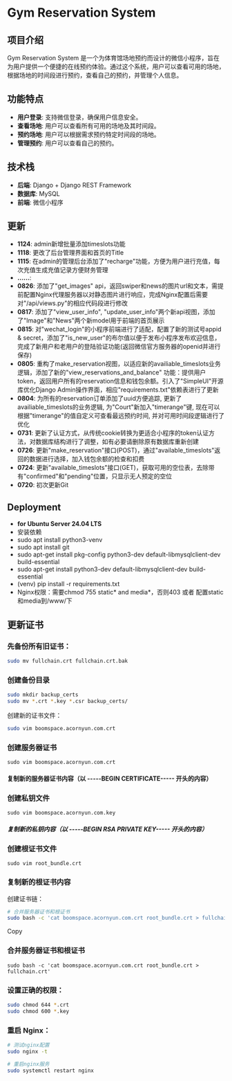 # Gym Reservation System

## 项目介绍
Gym Reservation System 是一个为体育馆场地预约而设计的微信小程序，旨在为用户提供一个便捷的在线预约体验。通过这个系统，用户可以查看可用的场地，根据场地的时间段进行预约，查看自己的预约，并管理个人信息。

## 功能特点
- **用户登录**: 支持微信登录，确保用户信息安全。
- **查看场地**: 用户可以查看所有可用的场地及其时间段。
- **预约场地**: 用户可以根据需求预约特定时间段的场地。
- **管理预约**: 用户可以查看自己的预约。

## 技术栈
- **后端**: Django + Django REST Framework
- **数据库**: MySQL
- **前端**: 微信小程序

## 更新
- **1124**: admin新增批量添加timeslots功能
- **1118**: 更改了后台管理界面和首页的Title
- **1115**: 在admin的管理后台添加了"recharge"功能，方便为用户进行充值，每次充值生成充值记录方便财务管理
- **......**:
- **0826**: 添加了"get_images" api，返回swiper和news的图片url和文本，需提前配置Nginx代理服务器以对静态图片进行响应，完成Nginx配置后需要对"/api/views.py"的相应代码段进行修改
- **0817**: 添加了"view_user_info", "update_user_info"两个新api视图，添加了"Image"和"News"两个新model用于前端的首页展示
- **0815**: 对"wechat_login"的小程序前端进行了适配，配置了新的测试号appid & secret，添加了"is_new_user"的布尔值以便于发布小程序发布欢迎信息，完成了新用户和老用户的登陆验证功能(返回微信官方服务器的openid并进行保存)
- **0805**: 重构了make_reservation视图，以适应新的availiable_timeslots业务逻辑，添加了新的"view_reservations_and_balance" 功能：提供用户token，返回用户所有的reservation信息和钱包余额。引入了"SimpleUI"开源库优化Django Admin操作界面，相应"requirements.txt"依赖表进行了更新
- **0804**: 为所有的reservation订单添加了uuid方便追踪, 更新了availiable_timeslots的业务逻辑, 为"Court"新加入"timerange"键, 现在可以根据"timerange"的值自定义可查看最远预约时间, 并对可用时间段逻辑进行了优化
- **0731**: 更新了认证方式，从传统cookie转换为更适合小程序的token认证方法，对数据库结构进行了调整，如有必要请删除原有数据库重新创建
- **0726**: 更新"make_reservation"接口(POST)，通过"available_timeslots"返回的数据进行选择，加入钱包余额的检查和扣费
- **0724**: 更新"available_timeslots"接口(GET)，获取可用的空位表，去除带有"confirmed"和"pending"位置，只显示无人预定的空位
- **0720**: 初次更新Git


## Deployment
 - **for Ubuntu Server 24.04 LTS**
 - 安装依赖
 - sudo apt install python3-venv
 - sudo apt install git
 - sudo apt-get install pkg-config python3-dev default-libmysqlclient-dev build-essential
 - sudo apt-get install python3-dev default-libmysqlclient-dev build-essential
 - (venv) pip install -r requirements.txt
 - Nginx权限：需要chmod 755 static* and media*，否则403  或者   配置static和media到/www/下

## 更新证书

### 先备份所有旧证书：
```bash
sudo mv fullchain.crt fullchain.crt.bak
```

### 创建备份目录
```bash
sudo mkdir backup_certs
sudo mv *.crt *.key *.csr backup_certs/
```
创建新的证书文件：

```bash
sudo vim boomspace.acornyun.com.crt
```


### 创建服务器证书
```
sudo vim boomspace.acornyun.com.crt
```
#### 复制新的服务器证书内容（以 -----BEGIN CERTIFICATE----- 开头的内容）

### 创建私钥文件
```
sudo vim boomspace.acornyun.com.key
```
##### 复制新的私钥内容（以 -----BEGIN RSA PRIVATE KEY----- 开头的内容）

### 创建根证书文件
```
sudo vim root_bundle.crt
```
### 复制新的根证书内容
创建证书链：
```bash
# 合并服务器证书和根证书
sudo bash -c 'cat boomspace.acornyun.com.crt root_bundle.crt > fullchain.crt'
```
Copy
### 合并服务器证书和根证书
```
sudo bash -c 'cat boomspace.acornyun.com.crt root_bundle.crt > fullchain.crt'
```
### 设置正确的权限：
```bash
sudo chmod 644 *.crt
sudo chmod 600 *.key
```
### 重启 Nginx：
```bash
# 测试nginx配置
sudo nginx -t

# 重启nginx服务
sudo systemctl restart nginx
```



